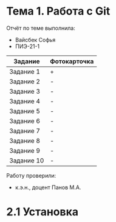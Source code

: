 # Тема 1. Работа с Git
Отчёт по теме выполнила:
  - Вайсбек Софья 
  - ПИЭ-21-1

| Задание | Фотокарточка |
| ------ | ------ |
| Задание 1 | + | 
| Задание 2 | - | 
| Задание 3 | - | 
| Задание 4 | - | 
| Задание 5 | - | 
| Задание 6 | - | 
| Задание 7 | - | 
| Задание 8 | - | 
| Задание 9 | - | 
| Задание 10 | - | 

Работу проверили:
- к.э.н., доцент Панов М.А.

# 2.1 Установка
